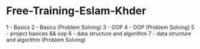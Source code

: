 # Free-Training-Eslam-Khder
1 - Basics  2 - Basics (Problem Solving) 3 - OOP  4 - OOP (Problem Solving) 5 - project basices &amp;&amp; oop 6 - data structure and algorithm 7 - data structure and algorithm (Problem Solving)
